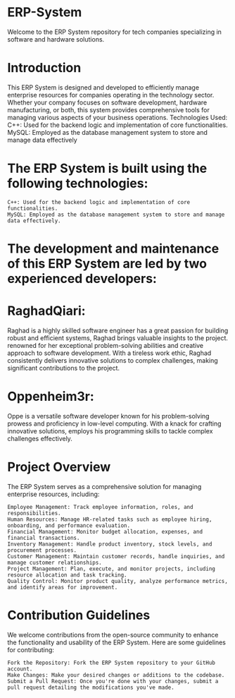 # ERP-System

Welcome to the ERP System repository for tech companies specializing in software and hardware solutions.
# Introduction

This ERP System is designed and developed to efficiently manage enterprise resources for companies operating in the technology sector. Whether your company focuses on software development, hardware manufacturing, or both, this system provides comprehensive tools for managing various aspects of your business operations.
Technologies Used:
     C++: Used for the backend logic and implementation of core functionalities.
    MySQL: Employed as the database management system to store and manage data effectively
    
# The ERP System is built using the following technologies:

    C++: Used for the backend logic and implementation of core functionalities.
    MySQL: Employed as the database management system to store and manage data effectively.

# The development and maintenance of this ERP System are led by two experienced developers:

  # RaghadQiari:
Raghad is a highly skilled software engineer 
has a great  passion for building robust and efficient systems, Raghad brings valuable insights to the project.
renowned for her exceptional problem-solving abilities and creative approach to software development.
With a tireless work ethic, Raghad consistently delivers innovative solutions to complex challenges, making significant contributions to the project.
 
 # Oppenheim3r:
Oppe is a versatile software developer known for his problem-solving prowess and proficiency in low-level computing.
With a knack for crafting innovative solutions, employs his programming skills to tackle complex challenges effectively.

# Project Overview

The ERP System serves as a comprehensive solution for managing enterprise resources, including:

    Employee Management: Track employee information, roles, and responsibilities.
    Human Resources: Manage HR-related tasks such as employee hiring, onboarding, and performance evaluation.
    Financial Management: Monitor budget allocation, expenses, and financial transactions.
    Inventory Management: Handle product inventory, stock levels, and procurement processes.
    Customer Management: Maintain customer records, handle inquiries, and manage customer relationships.
    Project Management: Plan, execute, and monitor projects, including resource allocation and task tracking.
    Quality Control: Monitor product quality, analyze performance metrics, and identify areas for improvement.

# Contribution Guidelines

We welcome contributions from the open-source community to enhance the functionality and usability of the ERP System. Here are some guidelines for contributing:

    Fork the Repository: Fork the ERP System repository to your GitHub account.
    Make Changes: Make your desired changes or additions to the codebase.
    Submit a Pull Request: Once you're done with your changes, submit a pull request detailing the modifications you've made.
